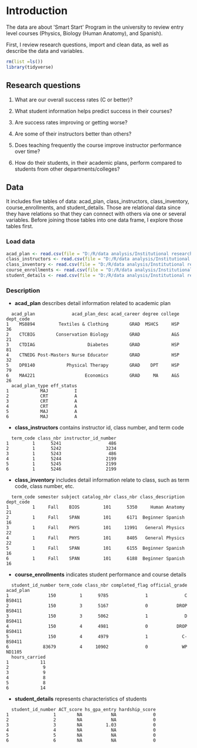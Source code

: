 # Introduction

The data are about 'Smart Start' Program in the university to review entry level courses (Physics, Biology (Human Anatomy), and Spanish).

First, I review research questions, import and clean data, as well as describe the data and variables.




```r
rm(list =ls())
library(tidyverse)
```

## Research questions

1.  What are our overall success rates (C or better)?

2.  What student information helps predict success in their courses?

3.  Are success rates improving or getting worse?

4.  Are some of their instructors better than others?

5.  Does teaching frequently the course improve instructor performance over time?

6.  How do their students, in their academic plans, perform compared to students from other departments/colleges?

## Data

It includes five tables of data: acad_plan, class_instructors, class_inventory, course_enrollments, and student_details. Those are relational data since they have relations so that they can connect with others via one or several variables. Before joining those tables into one data frame, I explore those tables first.

### Load data


```r
acad_plan <- read.csv(file = "D:/R/data analysis/Institutional research/technical-exercise/content/docs/data/acad_plan.csv")
class_instructors <- read.csv(file = "D:/R/data analysis/Institutional research/technical-exercise/content/docs/data/class_instructors.csv")
class_inventory <- read.csv(file = "D:/R/data analysis/Institutional research/technical-exercise/content/docs/data/class_inventory.csv")
course_enrollments <- read.csv(file = "D:/R/data analysis/Institutional research/technical-exercise/content/docs/data/course_enrollments.csv")
student_details <- read.csv(file = "D:/R/data analysis/Institutional research/technical-exercise/content/docs/data/student_details.csv")
```

### Description

-   **acad_plan** describes detail information related to academic plan


```
  acad_plan              acad_plan_desc acad_career degree college dept_code
1    MS8894         Textiles & Clothing        GRAD  MSHCS     HSP        36
2    CTCBIG        Conservation Biology        GRAD            A&S        21
3    CTDIAG                    Diabetes        GRAD            HSP        81
4    CTNEDG Post-Masters Nurse Educator        GRAD            HSP        32
5    DP8140            Physical Therapy        GRAD    DPT     HSP        79
6    MA4221                   Economics        GRAD     MA     A&S        26
  acad_plan_type eff_status
1            MAJ          I
2            CRT          A
3            CRT          A
4            CRT          A
5            MAJ          A
6            MAJ          A
```

-   **class_instructors** contains instructor id, class number, and term code


```
  term_code class_nbr instructor_id_number
1         1      5241                  486
2         1      5242                 3234
3         1      5243                  486
4         1      5244                 2199
5         1      5245                 2199
6         1      5246                 2199
```

-   **class_inventory** includes detail information relate to class, such as term code, class number, etc.


```
  term_code semester subject catalog_nbr class_nbr class_description dept_code
1         1     Fall    BIOS         101      5350     Human Anatomy        21
2         1     Fall    SPAN         101      6171  Beginner Spanish        16
3         1     Fall    PHYS         101     11991   General Physics        22
4         1     Fall    PHYS         101      8405   General Physics        22
5         1     Fall    SPAN         101      6155  Beginner Spanish        16
6         1     Fall    SPAN         101      6188  Beginner Spanish        16
```

-   **course_enrollments** indicates student performance and course details


```
  student_id_number term_code class_nbr completed_flag official_grade acad_plan
1               150         1      9785              1              C    BS0411
2               150         3      5167              0           DROP    BS0411
3               150         3      5062              1              D    BS0411
4               150         4      4981              0           DROP    BS0411
5               150         4      4979              1             C-    BS0411
6             83679         4     10902              0             WP    ND1105
  hours_carried
1            11
2             9
3             9
4             8
5             8
6            14
```

-   **student_details** represents characteristics of students


```
  student_id_number ACT_score hs_gpa_entry hardship_score
1                 1        NA           NA              0
2                 2        NA           NA              0
3                 3        NA         1.03              0
4                 4        NA           NA              0
5                 5        NA           NA              0
6                 6        NA           NA              0
```














